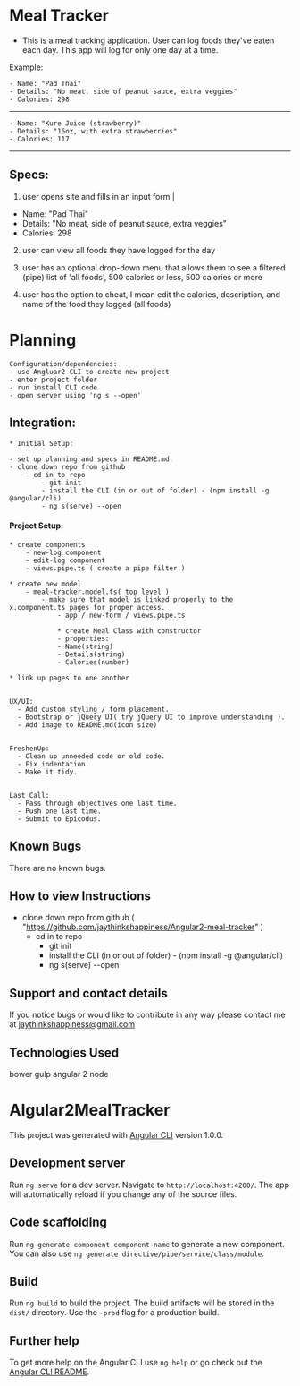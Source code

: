 

# Meal Tracker

  - This is a meal tracking application.  User can log foods they've eaten each day.  This app will log for only one day at a time.

  Example:

    - Name: "Pad Thai"
    - Details: "No meat, side of peanut sauce, extra veggies"
    - Calories: 298
  ---------

    - Name: "Kure Juice (strawberry)"
    - Details: "16oz, with extra strawberries"
    - Calories: 117
  ---------
##  Specs:
  1. user opens site and fills in an input form |
  - Name: "Pad Thai"
  - Details: "No meat, side of peanut sauce, extra veggies"
  - Calories: 298

  2. user can view all foods they have logged for the day

  3. user has an optional drop-down menu that allows them to see a filtered (pipe) list of 'all foods', 500 calories or less, 500 calories or more

  4. user has the option to cheat, I mean edit the calories, description, and name of the food they logged (all foods)

# Planning
    Configuration/dependencies:
    - use Angluar2 CLI to create new project
    - enter project folder
    - run install CLI code
    - open server using 'ng s --open'



##  Integration:

    * Initial Setup:

    - set up planning and specs in README.md.
    - clone down repo from github
        - cd in to repo
            - git init
            - install the CLI (in or out of folder) - (npm install -g @angular/cli)
            - ng s(serve) --open


####  Project Setup:



    * create components
        - new-log component
        - edit-log component
        - views.pipe.ts ( create a pipe filter )

    * create new model
        - meal-tracker.model.ts( top level )
            - make sure that model is linked properly to the x.component.ts pages for proper access.
                - app / new-form / views.pipe.ts

                * create Meal Class with constructor
                - properties:
                - Name(string)
                - Details(string)
                - Calories(number)

    * link up pages to one another


    UX/UI:
      - Add custom styling / form placement.
      - Bootstrap or jQuery UI( try jQuery UI to improve understanding ).
      - Add image to README.md(icon size)


    FreshenUp:
      - Clean up unneeded code or old code.
      - Fix indentation.
      - Make it tidy.


    Last Call:
      - Pass through objectives one last time.
      - Push one last time.
      - Submit to Epicodus.


## Known Bugs

There are no known bugs.


## How to view Instructions

- clone down repo from github ( "https://github.com/jaythinkshappiness/Angular2-meal-tracker" )
    - cd in to repo
        - git init
        - install the CLI (in or out of folder) - (npm install -g @angular/cli)
        - ng s(serve) --open

## Support and contact details

If you notice bugs or would like to contribute in any way please contact me at jaythinkshappiness@gmail.com

## Technologies Used
  bower
  gulp
  angular 2
  node



# Algular2MealTracker

This project was generated with [Angular CLI](https://github.com/angular/angular-cli) version 1.0.0.

## Development server

Run `ng serve` for a dev server. Navigate to `http://localhost:4200/`. The app will automatically reload if you change any of the source files.

## Code scaffolding

Run `ng generate component component-name` to generate a new component. You can also use `ng generate directive/pipe/service/class/module`.

## Build

Run `ng build` to build the project. The build artifacts will be stored in the `dist/` directory. Use the `-prod` flag for a production build.

## Further help

To get more help on the Angular CLI use `ng help` or go check out the [Angular CLI README](https://github.com/angular/angular-cli/blob/master/README.md).
